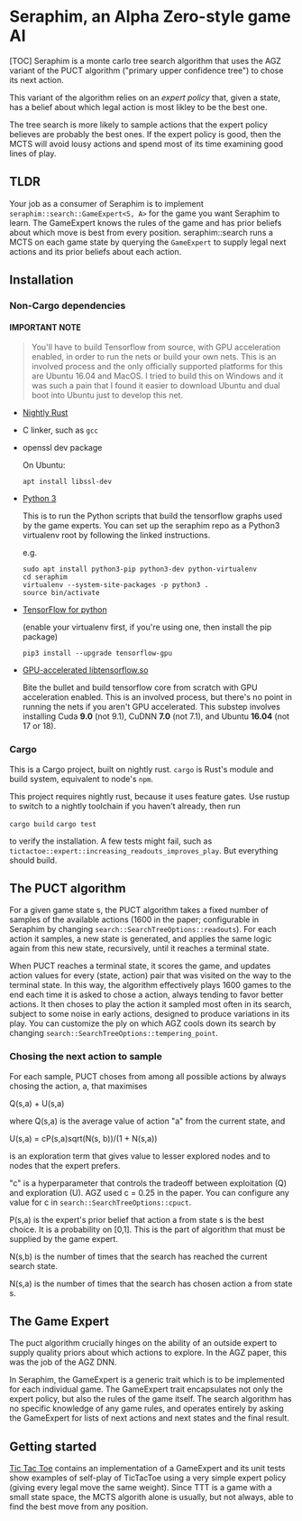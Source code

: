 # Seraphim, an Alpha Zero-style game AI

[TOC]
Seraphim is a monte carlo tree search algorithm that uses the AGZ variant of the PUCT algorithm ("primary upper confidence tree") to chose its next action.

This variant of the algorithm relies on an _expert policy_ that, given a state, has a belief about which legal action is most likley to be the best one.

The tree search is more likely to sample actions that the expert policy believes are probably the best ones. If the expert policy is good, then the MCTS will avoid lousy actions and spend most of its time examining good lines of play.


## TLDR

Your job as a consumer of Seraphim is to implement `seraphim::search::GameExpert<S, A>` for the game you want Seraphim to learn. The GameExpert knows the rules of the game and has prior beliefs about which move is best from every position. seraphim::search runs a MCTS on each game state by querying the `GameExpert` to supply legal next actions and its prior beliefs about each action. 

## Installation

### Non-Cargo dependencies
#### IMPORTANT NOTE

> You'll have to build Tensorflow from source, with GPU acceleration enabled, in order to
> run the nets or build your own nets.
> This is an involved process and the only officially supported platforms for this are Ubuntu 16.04 and MacOS.
> I tried to build this on Windows and it was such a pain that I found it easier to download Ubuntu and dual boot into Ubuntu just to develop this net.

- [Nightly Rust](https://github.com/rust-lang-nursery/rustup.rs/#other-installation-methods)
- C linker, such as `gcc`
- openssl dev package

    On Ubuntu:

    ```
    apt install libssl-dev
    ```


- [Python 3](https://www.tensorflow.org/install/install_linux#installing_with_virtualenv) 
   
   This is to run the Python scripts that build the tensorflow graphs used by the game experts. You can set up the seraphim repo as a Python3 virtualenv root by following the linked instructions.

    e.g.
   
   ```
   sudo apt install python3-pip python3-dev python-virtualenv
   cd seraphim
   virtualenv --system-site-packages -p python3 .
   source bin/activate
   ```

- [TensorFlow for python](https://www.tensorflow.org/install/install_linux#installing_with_virtualenv)
 
   (enable your virtualenv first, if you're using one, then install the pip package)
   
   ```
   pip3 install --upgrade tensorflow-gpu
   ```

- [GPU-accelerated libtensorflow.so](https://github.com/tensorflow/rust#manual-tensorflow-compilation)
   
   Bite the bullet and build tensorflow core from scratch with GPU acceleration enabled. This is an involved process, but there's no point in running the nets if you aren't GPU accelerated. This substep involves installing Cuda **9.0** (not 9.1), CuDNN **7.0** (not 7.1), and Ubuntu **16.04** (not 17 or 18).



### Cargo
This is a Cargo project, built on nightly rust. `cargo` is Rust's module and build system, equivalent to node's `npm`.

This project requires nightly rust, because it uses feature gates. Use rustup to switch to a nightly toolchain if you haven't already, then run

`cargo build`
`cargo test`

to verify the installation. A few tests might fail, such as `tictactoe::expert::increasing_readouts_improves_play`. But everything should build.

## The PUCT algorithm

For a given game state s, the PUCT algorithm takes a fixed number of samples  of the available actions (1600 in the paper; configurable in Seraphim by changing `search::SearchTreeOptions::readouts`). For each action it samples, a new state is generated, and applies the same logic again from this new state, recursively, until it reaches a terminal state.

When PUCT reaches a terminal state, it scores the game, and updates action values for every (state, action) pair that was visited on the way to the terminal state. In this way, the algorithm effectively plays 1600 games to the end each time it is asked to chose a action, always tending to favor better actions. It then choses to play the action it sampled most often in its search, subject to some noise in early actions, designed to produce variations in its play. You can customize the ply on which AGZ cools down its search by changing `search::SearchTreeOptions::tempering_point`. 

### Chosing the next action to sample

For each sample, PUCT choses from among all possible actions by always chosing the action, a, that maximises

Q(s,a) + U(s,a)

where Q(s,a) is the average value of action "a" from the current state, and

U(s,a) = cP(s,a)sqrt(N(s, b))/(1 + N(s,a))

is an exploration term that gives value to lesser explored nodes and to nodes that the expert prefers.

"c" is a hyperparameter that controls the tradeoff between exploitation (Q) and exploration (U). AGZ used c = 0.25 in the paper. You can configure any value for c in `search::SearchTreeOptions::cpuct`.

P(s,a) is the expert's prior belief that action a from state s is the best choice. It is a probability on [0,1]. This is the part of algorithm that must be supplied by the game expert.

N(s,b) is the number of times that the search has reached the current search state.

N(s,a) is the number of times that the search has chosen action a from state s. 

## The Game Expert

The puct algorithm crucially hinges on the ability of an outside expert to supply quality priors about which actions to explore. In the AGZ paper, this was the job of the AGZ DNN.

In Seraphim, the GameExpert is a generic trait which is to be implemented for each individual game. The GameExpert trait encapsulates not only the expert policy, but also the rules of the game itself. The search algorithm has no specific knowledge of any game rules, and operates entirely by asking the GameExpert for lists of next actions and next states and the final result.

## Getting started

[Tic Tac Toe](src/tictactoe/mod.rs) contains an implementation of a GameExpert and its unit tests show examples of self-play of TicTacToe using a very simple expert policy (giving every legal move the same weight). Since TTT is a game with a small state space, the MCTS algorith alone is usually, but not always, able to find the best move from any position.